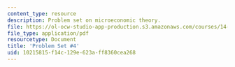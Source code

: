 ```yaml
---
content_type: resource
description: Problem set on microeconomic theory.
file: https://ol-ocw-studio-app-production.s3.amazonaws.com/courses/14-122-microeconomic-theory-ii-fall-2002/10215815f14c129e623aff8360cea268_ps4q.pdf
file_type: application/pdf
resourcetype: Document
title: 'Problem Set #4'
uid: 10215815-f14c-129e-623a-ff8360cea268
---
```

